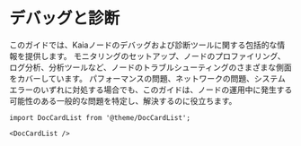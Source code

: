 # デバッグと診断

このガイドでは、Kaiaノードのデバッグおよび診断ツールに関する包括的な情報を提供します。 モニタリングのセットアップ、ノードのプロファイリング、ログ分析、分析ツールなど、ノードのトラブルシューティングのさまざまな側面をカバーしています。 パフォーマンスの問題、ネットワークの問題、システムエラーのいずれに対処する場合でも、このガイドは、ノードの運用中に発生する可能性のある一般的な問題を特定し、解決するのに役立ちます。

```mdx-code-block
import DocCardList from '@theme/DocCardList';

<DocCardList />
```
